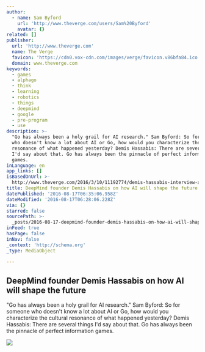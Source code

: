 ```yaml
---
author:
  - name: Sam Byford
    url: 'http://www.theverge.com/users/Sam%20Byford'
    avatar: {}
related: []
publisher:
  url: 'http://www.theverge.com'
  name: The Verge
  favicon: 'https://cdn0.vox-cdn.com/images/verge/favicon.v86bfa84.ico'
  domain: www.theverge.com
keywords:
  - games
  - alphago
  - think
  - learning
  - robotics
  - things
  - deepmind
  - google
  - pre-program
  - use
description: >-
  "Go has always been a holy grail for AI research." Sam Byford: So for someone
  who doesn't know a lot about AI or Go, how would you characterize the cultural
  resonance of what happened yesterday? Demis Hassabis: There are several things
  I'd say about that. Go has always been the pinnacle of perfect information
  games.
inLanguage: en
app_links: []
isBasedOnUrl: >-
  http://www.theverge.com/2016/3/10/11192774/demis-hassabis-interview-alphago-google-deepmind-ai
title: DeepMind founder Demis Hassabis on how AI will shape the future
datePublished: '2016-08-17T06:35:06.958Z'
dateModified: '2016-08-17T06:28:06.228Z'
via: {}
starred: false
sourcePath: >-
  _posts/2016-08-17-deepmind-founder-demis-hassabis-on-how-ai-will-shape-the-fut.md
inFeed: true
hasPage: false
inNav: false
_context: 'http://schema.org'
_type: MediaObject

---
```

<article style=""><h1>DeepMind founder Demis Hassabis on how AI will shape the future</h1><p>"Go has always been a holy grail for AI research." Sam Byford: So for someone who doesn't know a lot about AI or Go, how would you characterize the cultural resonance of what happened yesterday? Demis Hassabis: There are several things I'd say about that. Go has always been the pinnacle of perfect information games.</p><img src="https://cdn3.vox-cdn.com/thumbor/R0_9gtamwpKNiEXjyycIh7SFUPQ=/cdn0.vox-cdn.com/uploads/chorus_asset/file/6171441/DSCF3953.0.jpg" /></article>